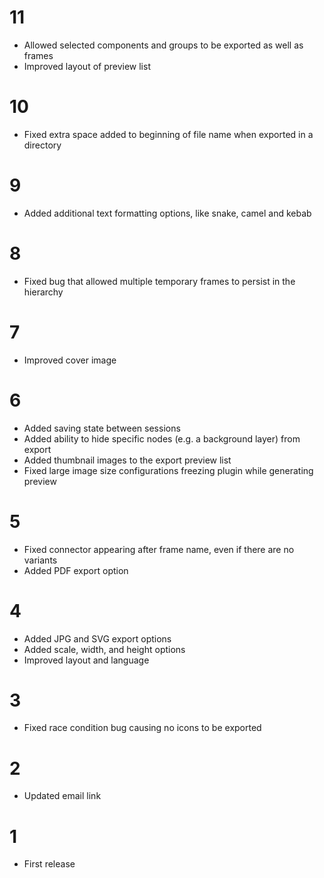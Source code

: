 # 11

- Allowed selected components and groups to be exported as well as frames
- Improved layout of preview list

# 10

- Fixed extra space added to beginning of file name when exported in a directory

# 9

- Added additional text formatting options, like snake, camel and kebab

# 8

- Fixed bug that allowed multiple temporary frames to persist in the hierarchy

# 7

- Improved cover image

# 6

- Added saving state between sessions
- Added ability to hide specific nodes (e.g. a background layer) from export
- Added thumbnail images to the export preview list
- Fixed large image size configurations freezing plugin while generating preview

# 5

- Fixed connector appearing after frame name, even if there are no variants
- Added PDF export option

# 4

- Added JPG and SVG export options
- Added scale, width, and height options
- Improved layout and language

# 3

- Fixed race condition bug causing no icons to be exported

# 2

- Updated email link

# 1

- First release
